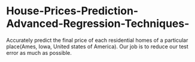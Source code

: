 # House-Prices-Prediction-Advanced-Regression-Techniques-
Accurately predict the final price of each residential homes of a particular place(Ames, Iowa, United states of America).  Our job is to reduce our test error as much as possible.  
